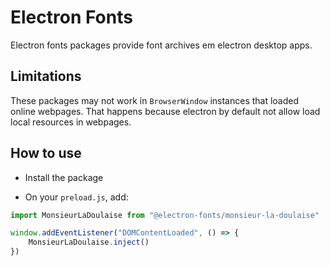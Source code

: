 # Electron Fonts

Electron fonts packages provide font archives em electron desktop apps.

## Limitations

These packages may not work in `BrowserWindow` instances that loaded online webpages. That happens because electron by default not allow load local resources in webpages.

## How to use

* Install the package

* On your `preload.js`, add:

```ts
import MonsieurLaDoulaise from "@electron-fonts/monsieur-la-doulaise"

window.addEventListener("DOMContentLoaded", () => {
    MonsieurLaDoulaise.inject()
})
```